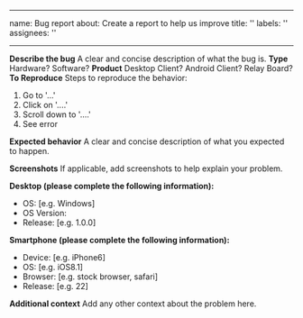 <!-- 
SPDX-FileCopyrightText: Copyright (c) 2021 Matthew Nickson

SPDX-License-Identifier: CC0-1.0 
-->
---
name: Bug report
about: Create a report to help us improve
title: ''
labels: ''
assignees: ''

---

**Describe the bug**
A clear and concise description of what the bug is.
**Type**
Hardware? Software?
**Product**
Desktop Client? Android Client? Relay Board?
**To Reproduce**
Steps to reproduce the behavior:
1. Go to '...'
2. Click on '....'
3. Scroll down to '....'
4. See error

**Expected behavior**
A clear and concise description of what you expected to happen.

**Screenshots**
If applicable, add screenshots to help explain your problem.

**Desktop (please complete the following information):**
 - OS: [e.g. Windows]
 - OS Version:
 - Release: [e.g. 1.0.0]

**Smartphone (please complete the following information):**
 - Device: [e.g. iPhone6]
 - OS: [e.g. iOS8.1]
 - Browser: [e.g. stock browser, safari]
 - Release: [e.g. 22]

**Additional context**
Add any other context about the problem here.
